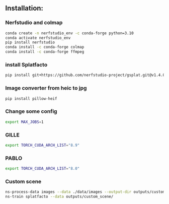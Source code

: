 ## Installation:

### Nerfstudio and colmap
```bash 
conda create -n nerfstudio_env -c conda-forge python=3.10
conda activate nerfstudio_env
pip install nerfstudio
conda install -c conda-forge colmap
conda install -c conda-forge ffmpeg
```
### install Splatfacto
```bash 
pip install git+https://github.com/nerfstudio-project/gsplat.git@v1.4.0
```

### Image converter from heic to jpg
```bash 
pip install pillow-heif
```

### Change some config
```bash 
export MAX_JOBS=1
```

### GILLE
```bash
export TORCH_CUDA_ARCH_LIST="8.9"
```

### PABLO
```bash
export TORCH_CUDA_ARCH_LIST="8.0"
```

### Custom scene
```bash
ns-process-data images --data ./data/images --output-dir outputs/custom_scene
ns-train splatfacto --data outputs/custom_scene/
```





